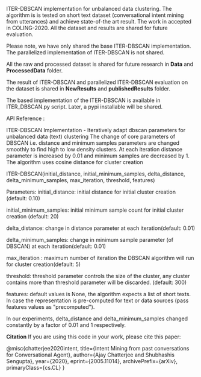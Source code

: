 ITER-DBSCAN implementation for unbalanced data clustering. The algorithm is 
is tested on short text dataset (conversational intent mining from utterances) 
and achieve state-of-the art result. The work in accepted in COLING-2020.
All the dataset and results are shared for future evaluation. 

Please note, we have only shared the base ITER-DBSCAN implementation. The
parallelized implementation of ITER-DBSCAN is not shared. 

All the raw and processed dataset is shared for future research in **Data** and 
**ProcessedData** folder. 

The result of ITER-DBSCAN and parallelized ITER-DBSCAN evaluation on the dataset
is shared in **NewResults** and **publishedResults** folder.  

The based implementation of the ITER-DBSCAN is available in ITER_DBSCAN.py
script. Later, a pypi installable will be shared. 

API Reference :

ITER-DBSCAN Implementation - Iteratively adapt dbscan parameters for unbalanced data (text) clustering
    The change of core parameters of DBSCAN i.e. distance and minimum samples parameters are changed smoothly to
    find high to low density clusters. At each iteration distance parameter is increased by 0.01 and minimum samples
    are decreased by 1. The algorithm uses cosine distance for cluster creation

ITER-DBSCAN(initial_distance, initial_minimum_samples, delta_distance, delta_minimum_samples,
                 max_iteration, threshold, features)
     
Parameters:
initial_distance: initial distance for initial cluster creation (default: 0.10)

initial_minimum_samples: initial minimum sample count for initial cluster creation (default: 20)

delta_distance: change in distance parameter at each iteration(default: 0.01)

delta_minimum_samples: change in minimum sample parameter (of DBSCAN) at each iteration(default: 0.01)

max_iteration : maximum number of iteration the DBSCAN algorithm will run for cluster creation(default: 5)

threshold: threshold parameter controls the size of the cluster, any cluster contains more than threshold parameter
            will be discarded. (default: 300)
            
features: default values is None, the algorithm expects a list of short texts. In case the representation is
            pre-computed for text or data sources (pass features values as "precomputed").
            
                
In our experiments, delta_distance and delta_minimum_samples changed constantly by
a factor of 0.01 and 1 respectively. 

**Citation**
If you are using this code in your work, please cite this paper:

@misc{chatterjee2020intent,
      title={Intent Mining from past conversations for Conversational Agent}, 
      author={Ajay Chatterjee and Shubhashis Sengupta},
      year={2020},
      eprint={2005.11014},
      archivePrefix={arXiv},
      primaryClass={cs.CL}
}
